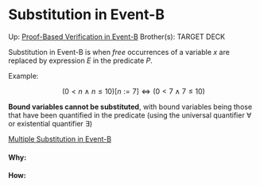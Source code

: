# Substitution in Event-B

Up: [Proof-Based Verification in Event-B](proof-based_verification_in_event-b)
Brother(s):
TARGET DECK

Substitution in Event-B is when *free* occurrences of a variable $x$ are replaced by expression $E$ in the predicate $P$.

Example:

$$ (0 \lt n\ \land\ n \le10 )[n:= 7] \iff (0 \lt 7\ \land\ 7 \le10 ) $$

**Bound variables cannot be substituted**, with bound variables being those that have been quantified in the predicate (using the universal quantifier $\forall$ or existential quantifier $\exists$)

[Multiple Substitution in Event-B](multiple_substitution_in_event-b)































#### Why:
#### How:









